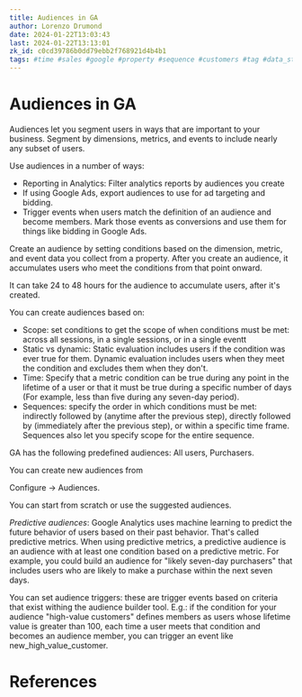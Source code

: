```yaml
---
title: Audiences in GA
author: Lorenzo Drumond
date: 2024-01-22T13:03:43
last: 2024-01-22T13:13:01
zk_id: c0cd39786b0dd79ebb2f768921d4b4b1
tags: #time #sales #google #property #sequence #customers #tag #data_stream #data #models #website #conditions #aggregated #segment #dynamic #analytics #audience #account #marketing #privacy #reports #valuable #advertising #static #mobile #scope #ga4
---
```



# Audiences in GA
Audiences let you segment users in ways that are important to your business. Segment by dimensions, metrics, and events to include nearly any subset of users.

Use audiences in a number of ways:
- Reporting in Analytics: Filter analytics reports by audiences you create
- If using Google Ads, export audiences to use for ad targeting and bidding.
- Trigger events when users match the definition of an audience and become members. Mark those events as conversions and use them for things like bidding in Google Ads.

Create an audience by setting conditions based on the dimension, metric, and event data you collect from a property. After you create an audience, it accumulates users who meet the conditions from that point onward.

It can take 24 to 48 hours for the audience to accumulate users, after it's created.

You can create audiences based on:
- Scope: set conditions to get the scope of when conditions must be met: across all sessions, in a single sessions, or in a single eventt
- Static vs dynamic: Static evaluation includes users if the condition was ever true for them. Dynamic evaluation includes users when they meet the condition and excludes them when they don't.
- Time: Specify that a metric condition can be true during any point in the lifetime of a user or that it must be true during a specific number of days (For example, less than five during any seven-day period).
- Sequences: specify the order in which conditions must be met: indirectly followed by (anytime after the previous step), directly followed by (immediately after the previous step), or within a specific time frame. Sequences also let you specify scope for the entire sequence.


GA has the following predefined audiences: All users, Purchasers.

You can create new audiences from

Configure -> Audiences.

You can start from scratch or use the suggested audiences.

_Predictive audiences_: Google Analytics uses machine learning to predict the future behavior of users based on their past behavior. That's called predictive metrics. When using predictive metrics, a predictive audience is an audience with at least one condition based on a predictive metric. For example, you could build an audience for "likely seven-day purchasers" that includes users who are likely to make a purchase within the next seven days.


You can set audience triggers: these are trigger events based on criteria that exist withing the audience builder tool. E.g.:  if the condition for your audience "high-value customers" defines members as users whose lifetime value is greater than 100, each time a user meets that condition and becomes an audience member, you can trigger an event like new_high_value_customer.

# References
